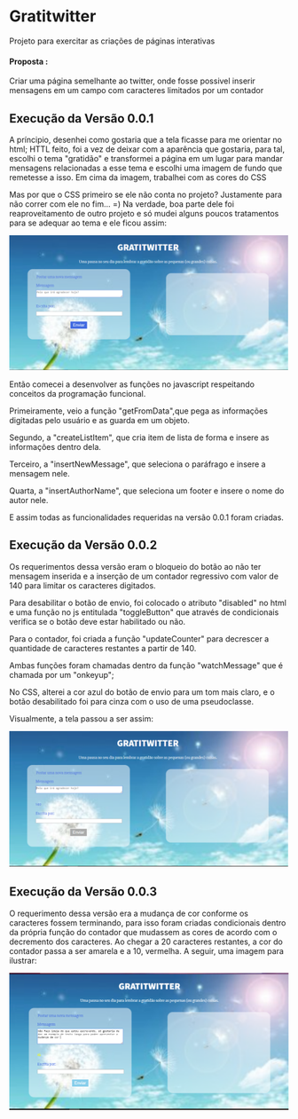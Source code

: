 # Gratitwitter
Projeto para exercitar as criações de páginas interativas

#### Proposta :
 Criar uma página semelhante ao twitter, onde fosse possivel inserir mensagens em um campo com caracteres limitados por um contador

## Execução da Versão 0.0.1

A príncipio, desenhei como gostaria que a tela ficasse para me orientar no html;
HTTL feito, foi a vez de deixar com a aparência que gostaria, para tal, escolhi o tema "gratidão" e transformei a página em um lugar para
mandar mensagens relacionadas a esse tema e escolhi uma imagem de fundo que remetesse a isso. Em cima da imagem, trabalhei com as cores do CSS

Mas por que o CSS primeiro se ele não conta no projeto?
Justamente para não correr com ele no fim...  =)
Na verdade, boa parte dele foi reaproveitamento de outro projeto e só mudei alguns poucos tratamentos para se adequar ao tema e ele ficou assim:

![tela do desenvolvimento versão 0.0.1](readme-images/telaversao001.png)


Então comecei a desenvolver as funções no javascript respeitando conceitos da programação funcional.

Primeiramente, veio a função "getFromData",que pega as informações digitadas pelo usuário e as guarda em um objeto.

Segundo, a "createListItem", que cria item de lista de forma e insere as informações dentro dela.

Terceiro, a "insertNewMessage", que seleciona o paráfrago e insere a mensagem nele.

Quarta, a "insertAuthorName", que seleciona um footer e insere o nome do autor nele.

E assim todas as funcionalidades requeridas na versão 0.0.1 foram criadas.

## Execução da Versão 0.0.2

Os requerimentos dessa versão eram o bloqueio do botão ao não ter mensagem inserida e a inserção de um contador regressivo com valor de 140 para limitar os caracteres digitados.

Para desabilitar o botão de envio, foi colocado o atributo "disabled" no html e uma função no js entitulada "toggleButton" que através de condicionais verifica se o botão deve estar habilitado ou não.

Para o contador, foi criada a função "updateCounter" para decrescer a quantidade de caracteres restantes a partir de 140.

Ambas funções foram chamadas dentro da função "watchMessage" que é chamada por um "onkeyup";

No CSS, alterei a cor azul do botão de envio para um tom mais claro, e o botão desabilitado foi para cinza com o uso de uma pseudoclasse.

Visualmente, a tela passou a ser assim:

![tela do desenvolvimento versão 0.0.2](readme-images/telaversao002.png)

## Execução da Versão 0.0.3

O requerimento dessa versão era a mudança de cor conforme os caracteres fossem terminando, para isso foram criadas condicionais dentro da própria função do contador que mudassem as cores de acordo com o decremento dos caracteres. Ao chegar a 20 caracteres restantes, a cor do contador passa a ser amarela e a 10, vermelha. A seguir, uma imagem para ilustrar:

![tela do desenvolvimento versão 0.0.3](readme-images/telaversao003.png)














